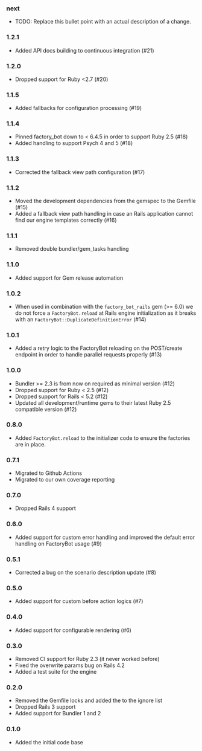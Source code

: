 ### next

* TODO: Replace this bullet point with an actual description of a change.

### 1.2.1

* Added API docs building to continuous integration (#21)

### 1.2.0

* Dropped support for Ruby <2.7 (#20)

### 1.1.5

* Added fallbacks for configuration processing (#19)

### 1.1.4

* Pinned factory_bot down to < 6.4.5 in order to support Ruby 2.5 (#18)
* Added handling to support Psych 4 and 5 (#18)

### 1.1.3

* Corrected the fallback view path configuration (#17)

### 1.1.2

* Moved the development dependencies from the gemspec to the Gemfile (#15)
* Added a fallback view path handling in case an Rails application cannot
  find our engine templates correctly (#16)

### 1.1.1

* Removed double bundler/gem_tasks handling

### 1.1.0

* Added support for Gem release automation

### 1.0.2

* When used in combination with the `factory_bot_rails` gem (>= 6.0) we do not
  force a `FactoryBot.reload` at Rails engine initialization as it breaks with
  an `FactoryBot::DuplicateDefinitionError` (#14)

### 1.0.1

* Added a retry logic to the FactoryBot reloading on the POST/create endpoint
  in order to handle parallel requests properly (#13)

### 1.0.0

* Bundler >= 2.3 is from now on required as minimal version (#12)
* Dropped support for Ruby < 2.5 (#12)
* Dropped support for Rails < 5.2 (#12)
* Updated all development/runtime gems to their latest
  Ruby 2.5 compatible version (#12)

### 0.8.0

* Added `FactoryBot.reload` to the initializer code to ensure the factories
  are in place.

### 0.7.1

* Migrated to Github Actions
* Migrated to our own coverage reporting

### 0.7.0

* Dropped Rails 4 support

### 0.6.0

* Added support for custom error handling and improved the default error
  handling on FactoryBot usage (#9)

### 0.5.1

* Corrected a bug on the scenario description update (#8)

### 0.5.0

* Added support for custom before action logics (#7)

### 0.4.0

* Added support for configurable rendering (#6)

### 0.3.0

* Removed CI support for Ruby 2.3 (it never worked before)
* Fixed the overwrite params bug on Rails 4.2
* Added a test suite for the engine

### 0.2.0

* Removed the Gemfile locks and added the to the ignore list
* Dropped Rails 3 support
* Added support for Bundler 1 and 2

### 0.1.0

* Added the initial code base
